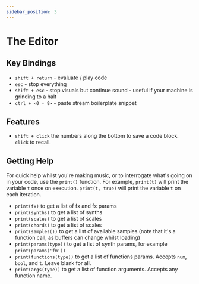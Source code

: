 ```yaml
---
sidebar_position: 3
---
```

# The Editor

## Key Bindings
* `shift + return` - evaluate / play code
* `esc` - stop everything
* `shift + esc` - stop visuals but continue sound - useful if your machine is grinding to a halt
* `ctrl + <0 - 9>` - paste stream boilerplate snippet

## Features
* `shift + click` the numbers along the bottom to save a code block. `click` to recall.

## Getting Help
For quick help whilst you're making music, or to interrogate what's going on in your code, use the `print()` function. For example, `print(t)` will print the variable `t` once on execution. `print(t, true)` will print the variable `t` on each iteration.

* `print(fx)` to get a list of fx and fx params
* `print(synths)` to get a list of synths
* `print(scales)` to get a list of scales
* `print(chords)` to get a list of scales
* `print(samples())` to get a list of available samples (note that it's a function call, as buffers can change whilst loading)
* `print(params(type))` to get a list of synth params, for example `print(params('fm'))`
* `print(functions(type))` to get a list of functions params. Accepts `num`, `bool`, and `t`. Leave blank for all. 
* `print(args(type))` to get a list of function arguments. Accepts any function name.